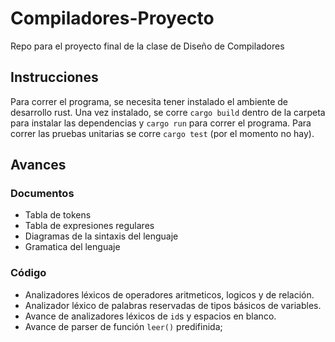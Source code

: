 # Compiladores-Proyecto
Repo para el proyecto final de la clase de Diseño de Compiladores

## Instrucciones 

Para correr el programa, se necesita tener instalado el ambiente de desarrollo rust. Una vez instalado, se corre `cargo build` dentro de la carpeta para instalar las dependencias y `cargo run` para correr el programa. Para correr las pruebas unitarias se corre `cargo test` (por el momento no hay).

## Avances

### Documentos 
- Tabla de tokens
- Tabla de expresiones regulares
- Diagramas de la sintaxis del lenguaje
- Gramatica del lenguaje

### Código
- Analizadores léxicos de operadores aritmeticos, logicos y de relación.
- Analizador léxico de palabras reservadas de tipos básicos de variables.
- Avance de analizadores léxicos de `id`s y espacios en blanco.
- Avance de parser de función `leer()` predifinida;